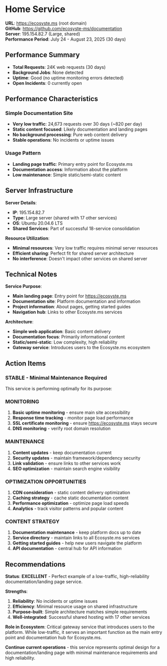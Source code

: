 # Home Service

**URL**: https://ecosyste.ms (root domain)  
**GitHub**: https://github.com/ecosyste-ms/documentation  
**Server**: 195.154.82.7 (Large, shared)  
**Performance Period**: July 24 - August 23, 2025 (30 days)

## Performance Summary

- **Total Requests**: 24K web requests (30 days)
- **Background Jobs**: None detected
- **Uptime**: Good (no uptime monitoring errors detected)
- **Open Incidents**: 0 currently open

## Performance Characteristics

###   **Simple Documentation Site**
- **Very low traffic**: 24,673 requests over 30 days (~820 per day)
- **Static content focused**: Likely documentation and landing pages
- **No background processing**: Pure web content delivery
- **Stable operations**: No incidents or uptime issues

### **Usage Pattern**
- **Landing page traffic**: Primary entry point for Ecosyste.ms
- **Documentation access**: Information about the platform
- **Low maintenance**: Simple static/semi-static content

## Server Infrastructure

**Server Details**:
- **IP**: 195.154.82.7
- **Type**: Large server (shared with 17 other services)
- **OS**: Ubuntu 20.04.6 LTS
- **Shared Services**: Part of successful 18-service consolidation

**Resource Utilization**:
- **Minimal resources**: Very low traffic requires minimal server resources
- **Efficient sharing**: Perfect fit for shared server architecture
- **No interference**: Doesn't impact other services on shared server

## Technical Notes

**Service Purpose**:
- **Main landing page**: Entry point for https://ecosyste.ms
- **Documentation site**: Platform documentation and information
- **Project information**: About pages, getting started guides
- **Navigation hub**: Links to other Ecosyste.ms services

**Architecture**:
- **Simple web application**: Basic content delivery
- **Documentation focus**: Primarily informational content
- **Static/semi-static**: Low complexity, high reliability
- **Gateway service**: Introduces users to the Ecosyste.ms ecosystem

## Action Items

###   **STABLE - Minimal Maintenance Required**

This service is performing optimally for its purpose:

### **MONITORING**
1. **Basic uptime monitoring** - ensure main site accessibility
2. **Response time tracking** - monitor page load performance
3. **SSL certificate monitoring** - ensure https://ecosyste.ms stays secure
4. **DNS monitoring** - verify root domain resolution

### **MAINTENANCE**
1. **Content updates** - keep documentation current
2. **Security updates** - maintain framework/dependency security
3. **Link validation** - ensure links to other services work
4. **SEO optimization** - maintain search engine visibility

### **OPTIMIZATION OPPORTUNITIES**
1. **CDN consideration** - static content delivery optimization
2. **Caching strategy** - cache static documentation content
3. **Performance optimization** - optimize page load speeds
4. **Analytics** - track visitor patterns and popular content

### **CONTENT STRATEGY**
1. **Documentation maintenance** - keep platform docs up to date
2. **Service directory** - maintain links to all Ecosyste.ms services
3. **Getting started guides** - help new users navigate the platform
4. **API documentation** - central hub for API information

## Recommendations

**Status**:   **EXCELLENT** - Perfect example of a low-traffic, high-reliability documentation/landing page service.

**Strengths**:
1. **Reliability**: No incidents or uptime issues
2. **Efficiency**: Minimal resource usage on shared infrastructure  
3. **Purpose-built**: Simple architecture matches simple requirements
4. **Well-integrated**: Successful shared hosting with 17 other services

**Role in Ecosystem**: Critical gateway service that introduces users to the platform. While low-traffic, it serves an important function as the main entry point and documentation hub for Ecosyste.ms.

**Continue current operations** - this service represents optimal design for a documentation/landing page with minimal maintenance requirements and high reliability.